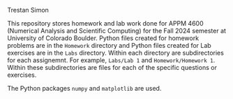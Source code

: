 Trestan Simon

This repository stores homework and lab work done for APPM 4600 (Numerical Analysis and Scientific Computing) for the Fall 2024 semester at University of Colorado Boulder. Python files created for homework problems are in the `Homework` directory and Python files created for Lab exercises are in the `Labs` directory. Within each directory are subdirectories for each assignemnt. For example, `Labs/Lab 1` and `Homework/Homework 1`. Within these subdirectories are files for each of the specific questions or exercises.

The Python packages `numpy` and `matplotlib` are used.
